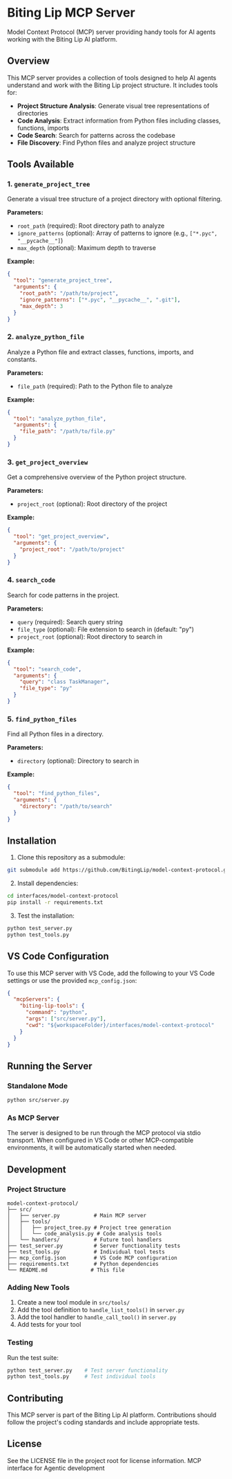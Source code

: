 # Biting Lip MCP Server

Model Context Protocol (MCP) server providing handy tools for AI agents working with the Biting Lip AI platform.

## Overview

This MCP server provides a collection of tools designed to help AI agents understand and work with the Biting Lip project structure. It includes tools for:

- **Project Structure Analysis**: Generate visual tree representations of directories
- **Code Analysis**: Extract information from Python files including classes, functions, imports
- **Code Search**: Search for patterns across the codebase
- **File Discovery**: Find Python files and analyze project structure

## Tools Available

### 1. `generate_project_tree`

Generate a visual tree structure of a project directory with optional filtering.

**Parameters:**

- `root_path` (required): Root directory path to analyze
- `ignore_patterns` (optional): Array of patterns to ignore (e.g., `["*.pyc", "__pycache__"]`)
- `max_depth` (optional): Maximum depth to traverse

**Example:**

```json
{
  "tool": "generate_project_tree",
  "arguments": {
    "root_path": "/path/to/project",
    "ignore_patterns": ["*.pyc", "__pycache__", ".git"],
    "max_depth": 3
  }
}
```

### 2. `analyze_python_file`

Analyze a Python file and extract classes, functions, imports, and constants.

**Parameters:**

- `file_path` (required): Path to the Python file to analyze

**Example:**

```json
{
  "tool": "analyze_python_file",
  "arguments": {
    "file_path": "/path/to/file.py"
  }
}
```

### 3. `get_project_overview`

Get a comprehensive overview of the Python project structure.

**Parameters:**

- `project_root` (optional): Root directory of the project

**Example:**

```json
{
  "tool": "get_project_overview",
  "arguments": {
    "project_root": "/path/to/project"
  }
}
```

### 4. `search_code`

Search for code patterns in the project.

**Parameters:**

- `query` (required): Search query string
- `file_type` (optional): File extension to search in (default: "py")
- `project_root` (optional): Root directory to search in

**Example:**

```json
{
  "tool": "search_code",
  "arguments": {
    "query": "class TaskManager",
    "file_type": "py"
  }
}
```

### 5. `find_python_files`

Find all Python files in a directory.

**Parameters:**

- `directory` (optional): Directory to search in

**Example:**

```json
{
  "tool": "find_python_files",
  "arguments": {
    "directory": "/path/to/search"
  }
}
```

## Installation

1. Clone this repository as a submodule:

```bash
git submodule add https://github.com/BitingLip/model-context-protocol.git interfaces/model-context-protocol
```

2. Install dependencies:

```bash
cd interfaces/model-context-protocol
pip install -r requirements.txt
```

3. Test the installation:

```bash
python test_server.py
python test_tools.py
```

## VS Code Configuration

To use this MCP server with VS Code, add the following to your VS Code settings or use the provided `mcp_config.json`:

```json
{
  "mcpServers": {
    "biting-lip-tools": {
      "command": "python",
      "args": ["src/server.py"],
      "cwd": "${workspaceFolder}/interfaces/model-context-protocol"
    }
  }
}
```

## Running the Server

### Standalone Mode

```bash
python src/server.py
```

### As MCP Server

The server is designed to be run through the MCP protocol via stdio transport. When configured in VS Code or other MCP-compatible environments, it will be automatically started when needed.

## Development

### Project Structure

```
model-context-protocol/
├── src/
│   ├── server.py           # Main MCP server
│   ├── tools/
│   │   ├── project_tree.py # Project tree generation
│   │   └── code_analysis.py # Code analysis tools
│   └── handlers/           # Future tool handlers
├── test_server.py          # Server functionality tests
├── test_tools.py           # Individual tool tests
├── mcp_config.json         # VS Code MCP configuration
├── requirements.txt        # Python dependencies
└── README.md              # This file
```

### Adding New Tools

1. Create a new tool module in `src/tools/`
2. Add the tool definition to `handle_list_tools()` in `server.py`
3. Add the tool handler to `handle_call_tool()` in `server.py`
4. Add tests for your tool

### Testing

Run the test suite:

```bash
python test_server.py    # Test server functionality
python test_tools.py     # Test individual tools
```

## Contributing

This MCP server is part of the Biting Lip AI platform. Contributions should follow the project's coding standards and include appropriate tests.

## License

See the LICENSE file in the project root for license information.
MCP interface for Agentic development
